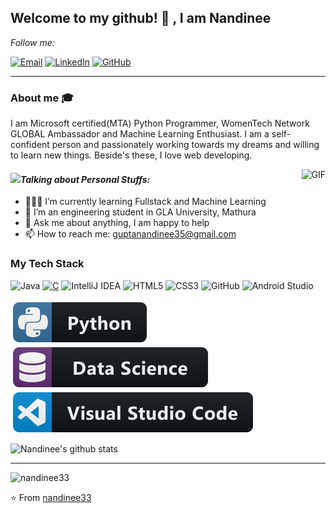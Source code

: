 ## Welcome to my github! 👋 , I am Nandinee

<i>Follow me:</i>
<p>
<a href="mailto:guptanandinee35@gmail.com.com" target="_blank"><img src="https://img.shields.io/badge/-Gmail-c14438?style=flat-square&logo=Gmail&logoColor=white" alt="Email"></a>
<a href="https://www.linkedin.com/in/nandinee-gupta-78277b193/" target="_blank"><img src="https://img.shields.io/badge/LinkedIn-%230077B5.svg?&style=flat-square&logo=linkedin&logoColor=white" alt="LinkedIn"></a>
<a href="https://github.com/nandinee33/" target="_blank"><img src="https://img.shields.io/badge/-GitHub-181717?style=flat-square&logo=github" alt="GitHub"></a>
</p>

<hr>

### About me :mortar_board:

I am Microsoft certified(MTA) Python Programmer, WomenTech Network GLOBAL Ambassador and Machine Learning Enthusiast. I am a self-confident person and passionately working towards my dreams and willing to learn new things. Beside's these, I love web developing.

<img align="right" alt="GIF" src="https://media.tenor.com/images/7db4eaa3e47272c8e58ee018fc390b7d/tenor.gif" />

#### <img src="https://media.giphy.com/media/VgCDAzcKvsR6OM0uWg/giphy.gif" width="50">*Talking about Personal Stuffs:*

- 👨🏽‍💻 I’m currently learning Fullstack and  Machine Learning
- 🌱 I’m an engineering student in GLA University, Mathura
- 💬 Ask me about anything, I am happy to help
- 📫 How to reach me: guptanandinee35@gmail.com

### My Tech Stack

![Java](http://img.shields.io/badge/-Java-007396?style=flat-square&logo=java&logoColor=ffffff)
[![C](https://img.shields.io/badge/-A8B9CC?style=flat-square&logo=c&logoColor=white&link=https://github.com/LuizCarlosAbbott/)](https://github.com/LuizCarlosAbbott/)
![IntelliJ IDEA](http://img.shields.io/badge/-IntelliJ%20IDEA-000000?style=flat-square&logo=intellij-idea&logoColor=ffffff)
![HTML5](https://img.shields.io/badge/-HTML5-%23E44D27?style=flat-square&logo=html5&logoColor=ffffff)
![CSS3](https://img.shields.io/badge/-CSS3-%231572B6?style=flat-square&logo=css3)
![GitHub](https://img.shields.io/badge/-GitHub-181717?style=flat-square&logo=github)
![Android Studio](http://img.shields.io/badge/-Android%20Studio-3DDC84?style=flat-square&logo=android-studio&logoColor=ffffff)
<p>
<img src="https://raw.githubusercontent.com/8bithemant/8bithemant/master/svg/dev/languages/python.svg" alt="" style="vertical-align:top; margin:4px">
<img src="https://raw.githubusercontent.com/8bithemant/8bithemant/master/svg/dev/misc/datascience.svg" alt="" style="vertical-align:top; margin:4px">
<img src="https://raw.githubusercontent.com/8bithemant/8bithemant/master/svg/dev/tools/visualstudio_code.svg" alt="" style="vertical-align:top; margin:4px">
</p>

![Nandinee's github stats](https://github-readme-stats.vercel.app/api?username=nandinee33&show_icons=true&hide_border=true)

<hr>
<p align="left"> 
  <img src="https://komarev.com/ghpvc/?username=nandinee33" alt="nandinee33"/> 
</p>
<p>⭐ From <a href="https://github.com/nandinee33">nandinee33</a></p>

